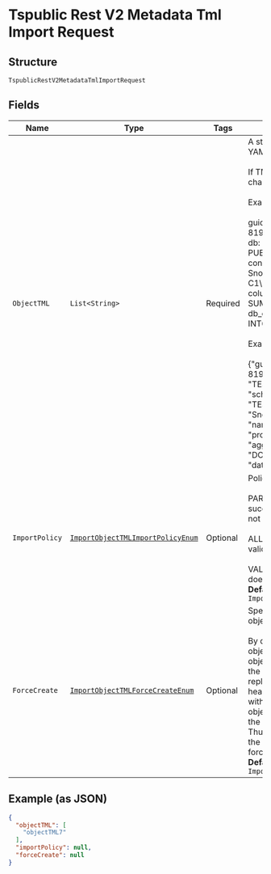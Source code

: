 
# Tspublic Rest V2 Metadata Tml Import Request

## Structure

`TspublicRestV2MetadataTmlImportRequest`

## Fields

| Name | Type | Tags | Description | Getter | Setter |
|  --- | --- | --- | --- | --- | --- |
| `ObjectTML` | `List<String>` | Required | A string array of TML objects to upload, in YAML or JSON format.<br><br>If TML is in YAML format, then use new line characters when there is new line.<br><br>Example TML:<br><br>guid: 6d2c1c9b-a407-409c-8c0c-819aeb51350f\ntable:\n  name: TESTINT\n  db: SUPPLYCHAIN_MAIN\n  schema: PUBLIC\n  db_table: TESTINT\n  connection:\n    name: SnowflakeConnection\n  columns:\n  - name: C1\n    db_column_name: C1\n    properties:\n      column_type: MEASURE\n      aggregation: SUM\n      index_type: DONT_INDEX\n    db_column_properties:\n      data_type: INT64\n<br><br>Example TML in JSON format:<br><br>{"guid": "6d2c1c9b-a407-409c-8c0c-819aeb51350f", "table": {"name": "TESTINT", "db": "SUPPLYCHAIN_MAIN", "schema": "PUBLIC", "db_table": "TESTINT","connection": { "name": "SnowflakeConnection" }, "columns": [ { "name": "C1", "db_column_name": "C1", "properties": { "column_type": "MEASURE", "aggregation": "SUM", "index_type": "DONT_INDEX" }, "db_column_properties": { "data_type": "INT64" } } ] } } | List<String> getObjectTML() | setObjectTML(List<String> objectTML) |
| `ImportPolicy` | [`ImportObjectTMLImportPolicyEnum`](../../doc/models/import-object-tml-import-policy-enum.md) | Optional | Policy to follow during import.<br><br>PARTIAL - Imports all objects that validate successfully, and ignores objects that do not validate successfully.<br><br>ALL_OR_NONE Imports the objects that validate successfully.<br><br>VALIDATE_ONLY Validates the objects but does not import them.<br>**Default**: `ImportObjectTMLImportPolicyEnum.PARTIAL` | ImportObjectTMLImportPolicyEnum getImportPolicy() | setImportPolicy(ImportObjectTMLImportPolicyEnum importPolicy) |
| `ForceCreate` | [`ImportObjectTMLForceCreateEnum`](../../doc/models/import-object-tml-force-create-enum.md) | Optional | Specifies if you are updating or creating objects. To create new objects, specify true.<br><br>By default, ThoughtSpot updates existing objects that have the same GUID as the objects you are importing. When set to true, the GUID property in the imported TML is replaced on the server, and the response headers will include the id_guid property with the GUID of the new object. The new object will be assigned a new GUID, even if the imported TML file included a guid value. Thus, there is no need to include the guid in the TML file if you are using forceCreate=true.<br>**Default**: `ImportObjectTMLForceCreateEnum.ENUM_FALSE` | ImportObjectTMLForceCreateEnum getForceCreate() | setForceCreate(ImportObjectTMLForceCreateEnum forceCreate) |

## Example (as JSON)

```json
{
  "objectTML": [
    "objectTML7"
  ],
  "importPolicy": null,
  "forceCreate": null
}
```

